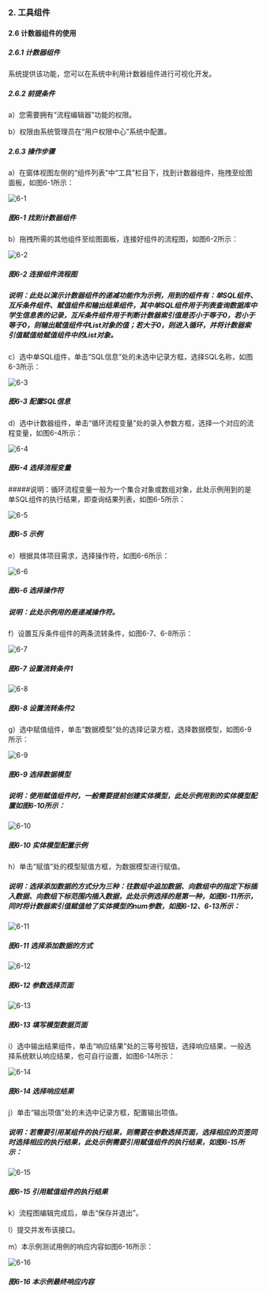 ### 2. 工具组件

#### 2.6 计数器组件的使用

##### 2.6.1 计数器组件

系统提供该功能，您可以在系统中利用计数器组件进行可视化开发。

##### 2.6.2 前提条件

a）您需要拥有“流程编辑器”功能的权限。

b）权限由系统管理员在“用户权限中心”系统中配置。

##### 2.6.3 操作步骤

a）在窗体视图左侧的“组件列表”中“工具”栏目下，找到计数器组件，拖拽至绘图面板，如图6-1所示：

![6-1](https://www.feisuanyz.com/fsimage/zc-image/cz_22_1_8_1.png)

##### 图6-1 找到计数器组件

b）拖拽所需的其他组件至绘图面板，连接好组件的流程图，如图6-2所示：

![6-2](https://www.feisuanyz.com/fsimage/zc-image/cz_22_1_8_2.png)

##### 图6-2 连接组件流程图

##### 说明：此处以演示计数器组件的递减功能作为示例，用到的组件有：单SQL组件、互斥条件组件、赋值组件和输出结果组件，其中单SQL组件用于列表查询数据库中学生信息表的记录，互斥条件组件用于判断计数器索引值是否小于等于0，若小于等于0，则输出赋值组件中List对象的值；若大于0，则进入循环，并将计数器索引值赋值给赋值组件中的List对象。

c）选中单SQL组件，单击“SQL信息”处的未选中记录方框，选择SQL名称，如图6-3所示：

![6-3](https://www.feisuanyz.com/fsimage/zc-image/cz_22_1_8_3.png)

##### 图6-3 配置SQL信息

d）选中计数器组件，单击“循环流程变量”处的录入参数方框，选择一个对应的流程变量，如图6-4所示：

![6-4](https://www.feisuanyz.com/fsimage/zc-image/cz_22_1_8_4.png)

##### 图6-4 选择流程变量

#####说明：循环流程变量一般为一个集合对象或数组对象，此处示例用到的是单SQL组件的执行结果，即查询结果列表，如图6-5所示：

![6-5](https://www.feisuanyz.com/fsimage/zc-image/cz_22_1_8_5.png)

##### 图6-5 示例

e）根据具体项目需求，选择操作符，如图6-6所示：

![6-6](https://www.feisuanyz.com/fsimage/zc-image/cz_22_1_8_6.png)

##### 图6-6 选择操作符

##### 说明：此处示例用的是递减操作符。

f）设置互斥条件组件的两条流转条件，如图6-7、6-8所示：

![6-7](https://www.feisuanyz.com/fsimage/zc-image/cz_22_1_8_7.png)

##### 图6-7 设置流转条件1

![6-8](https://www.feisuanyz.com/fsimage/zc-image/cz_22_1_8_8.png)

##### 图6-8 设置流转条件2

g）选中赋值组件，单击“数据模型”处的选择记录方框，选择数据模型，如图6-9所示：

![6-9](https://www.feisuanyz.com/fsimage/zc-image/cz_22_1_8_9.png)

##### 图6-9 选择数据模型

##### 说明：使用赋值组件时，一般需要提前创建实体模型，此处示例用到的实体模型配置如图6-10所示：

![6-10](https://www.feisuanyz.com/fsimage/zc-image/cz_22_1_8_10.png)

##### 图6-10 实体模型配置示例

h）单击“赋值”处的模型赋值方框，为数据模型进行赋值。

##### 说明：选择添加数据的方式分为三种：往数组中追加数据、向数组中的指定下标插入数据、向数组下标范围内插入数据，此处示例选择的是第一种，如图6-11所示，同时将计数器索引值赋值给了实体模型的num参数，如图6-12、6-13所示：

![6-11](https://www.feisuanyz.com/fsimage/zc-image/cz_22_1_8_11.png)

##### 图6-11 选择添加数据的方式

![6-12](https://www.feisuanyz.com/fsimage/zc-image/cz_22_1_8_13.png)

##### 图6-12 参数选择页面

![6-13](https://www.feisuanyz.com/fsimage/zc-image/cz_22_1_8_12.png)

##### 图6-13 填写模型数据页面

i）选中输出结果组件，单击“响应结果”处的三等号按钮，选择响应结果，一般选择系统默认响应结果，也可自行设置，如图6-14所示：

![6-14](https://www.feisuanyz.com/fsimage/zc-image/cz_22_1_8_14.png)

##### 图6-14 选择响应结果

j）单击“输出项值”处的未选中记录方框，配置输出项值。

##### 说明：若需要引用某组件的执行结果，则需要在参数选择页面，选择相应的页签同时选择相应的执行结果，此处示例需要引用赋值组件的执行结果，如图6-15所示：

![6-15](https://www.feisuanyz.com/fsimage/zc-image/cz_22_1_8_15.png)

##### 图6-15 引用赋值组件的执行结果

k）流程图编辑完成后，单击“保存并退出”。

l）提交并发布该接口。

m）本示例测试用例的响应内容如图6-16所示：

![6-16](https://www.feisuanyz.com/fsimage/zc-image/cz_22_1_8_16.png)

##### 图6-16 本示例最终响应内容
